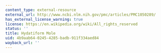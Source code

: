 ```yaml
---
content_type: external-resource
external_url: http://www.ncbi.nlm.nih.gov/pmc/articles/PMC1050289/
has_external_license_warning: true
license: https://en.wikipedia.org/wiki/All_rights_reserved
status: ''
title: Hydatiform Mole
uid: 4b9aab64-0245-4285-badb-911f334aed84
wayback_url: ''
---
```

